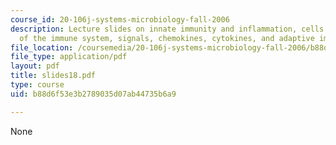 ```yaml
---
course_id: 20-106j-systems-microbiology-fall-2006
description: Lecture slides on innate immunity and inflammation, cells and organs
  of the immune system, signals, chemokines, cytokines, and adaptive immune response.
file_location: /coursemedia/20-106j-systems-microbiology-fall-2006/b88d6f53e3b2789035d07ab44735b6a9_slides18.pdf
file_type: application/pdf
layout: pdf
title: slides18.pdf
type: course
uid: b88d6f53e3b2789035d07ab44735b6a9

---
```

None